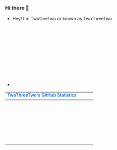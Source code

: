 ### Hi there 👋

<!--
**TwoThreeTwo/TwoThreeTwo** is a ✨ _special_ ✨ repository because its `README.md` (this file) appears on your GitHub profile.

Here are some ideas to get you started:

- 🔭 I’m currently working on ...
- 🌱 I’m currently learning ...
- 👯 I’m looking to collaborate on ...
- 🤔 I’m looking for help with ...
- 💬 Ask me about ...
- 📫 How to reach me: ...
- 😄 Pronouns: ...
- ⚡ Fun fact: ...
-->
- Hey! I'm TwoOneTwo or known as TwoThreeTwo
- <svg width="360" height="210" xmlns="http://www.w3.org/2000/svg">
<style>
svg {
  font-family: -apple-system, BlinkMacSystemFont, Segoe UI, Helvetica, Arial, sans-serif, Apple Color Emoji, Segoe UI Emoji;
  font-size: 14px;
  line-height: 21px;
}

#background {
  width: calc(100% - 10px);
  height: calc(100% - 10px);
  fill: white;
  stroke: rgb(225, 228, 232);
  stroke-width: 1px;
  rx: 6px;
  ry: 6px;
}

foreignObject {
  width: calc(100% - 10px - 32px);
  height: calc(100% - 10px - 32px);
}

table {
  width: 100%;
  border-collapse: collapse;
  table-layout: auto;
}

th {
  padding: 0.5em;
  padding-top: 0;
  text-align: left;
  font-size: 14px;
  font-weight: 600;
  color: rgb(3, 102, 214);
}

td {
  margin-bottom: 16px;
  margin-top: 8px;
  padding: 0.25em;
  font-size: 12px;
  line-height: 18px;
  color: rgb(88, 96, 105);
}

tr {
  transform: translateX(-200%);
  animation-duration: 2s;
  animation-name: slideIn;
  animation-function: ease-in-out;
  animation-fill-mode: forwards;
}

.octicon {
  fill: rgb(88, 96, 105);
  margin-right: 1ch;
  vertical-align: top;
}

@keyframes slideIn {
  to {
    transform: translateX(0);
  }
}
</style>
<g>
<rect x="5" y="5" id="background" />
<g>
<foreignObject x="21" y="21" width="318" height="168">
<div xmlns="http://www.w3.org/1999/xhtml">

<table>
<thead><tr style="transform: translateX(0);">
<th colspan="2">TwoThreeTwo's GitHub Statistics</th>
</tr></thead>
<tbody>

<tr><td><svg class="octicon" viewBox="0 0 16 16" xmlns="http://www.w3.org/2000/svg" version="1.1" width="16" height="16"><path fill-rule="evenodd" d="M8 .25a.75.75 0 01.673.418l1.882 3.815 4.21.612a.75.75 0 01.416 1.279l-3.046 2.97.719 4.192a.75.75 0 01-1.088.791L8 12.347l-3.766 1.98a.75.75 0 01-1.088-.79l.72-4.194L.818 6.374a.75.75 0 01.416-1.28l4.21-.611L7.327.668A.75.75 0 018 .25zm0 2.445L6.615 5.5a.75.75 0 01-.564.41l-3.097.45 2.24 2.184a.75.75 0 01.216.664l-.528 3.084 2.769-1.456a.75.75 0 01.698 0l2.77 1.456-.53-3.084a.75.75 0 01.216-.664l2.24-2.183-3.096-.45a.75.75 0 01-.564-.41L8 2.694v.001z"></path></svg>Stars</td><td>25</td></tr>

<tr style="animation-delay: 150ms"><td><svg class="octicon" viewBox="0 0 16 16" xmlns="http://www.w3.org/2000/svg" version="1.1" width="16" height="16" role="img"><path fill-rule="evenodd" d="M5 3.25a.75.75 0 11-1.5 0 .75.75 0 011.5 0zm0 2.122a2.25 2.25 0 10-1.5 0v.878A2.25 2.25 0 005.75 8.5h1.5v2.128a2.251 2.251 0 101.5 0V8.5h1.5a2.25 2.25 0 002.25-2.25v-.878a2.25 2.25 0 10-1.5 0v.878a.75.75 0 01-.75.75h-4.5A.75.75 0 015 6.25v-.878zm3.75 7.378a.75.75 0 11-1.5 0 .75.75 0 011.5 0zm3-8.75a.75.75 0 100-1.5.75.75 0 000 1.5z"></path></svg>Forks</td><td>7</td></tr>

<tr style="animation-delay: 300ms"><td><svg class="octicon" viewBox="0 0 16 16" xmlns="http://www.w3.org/2000/svg" version="1.1" width="16" height="16" aria-hidden="true"><path fill-rule="evenodd" d="M1 2.5A2.5 2.5 0 013.5 0h8.75a.75.75 0 01.75.75v3.5a.75.75 0 01-1.5 0V1.5h-8a1 1 0 00-1 1v6.708A2.492 2.492 0 013.5 9h3.25a.75.75 0 010 1.5H3.5a1 1 0 100 2h5.75a.75.75 0 010 1.5H3.5A2.5 2.5 0 011 11.5v-9zm13.23 7.79a.75.75 0 001.06-1.06l-2.505-2.505a.75.75 0 00-1.06 0L9.22 9.229a.75.75 0 001.06 1.061l1.225-1.224v6.184a.75.75 0 001.5 0V9.066l1.224 1.224z"></path></svg>All-time contributions</td><td>334</td></tr>

<tr style="animation-delay: 450ms"><td><svg class="octicon" xmlns="http://www.w3.org/2000/svg" viewBox="0 0 16 16" width="16" height="16"><path fill-rule="evenodd" d="M8.75 1.75a.75.75 0 00-1.5 0V5H4a.75.75 0 000 1.5h3.25v3.25a.75.75 0 001.5 0V6.5H12A.75.75 0 0012 5H8.75V1.75zM4 13a.75.75 0 000 1.5h8a.75.75 0 100-1.5H4z"></path></svg>Lines of code changed</td><td>140,216</td></tr>

<tr style="animation-delay: 600ms"><td><svg class="octicon" xmlns="http://www.w3.org/2000/svg" viewBox="0 0 16 16" width="16" height="16"><path fill-rule="evenodd" d="M1.679 7.932c.412-.621 1.242-1.75 2.366-2.717C5.175 4.242 6.527 3.5 8 3.5c1.473 0 2.824.742 3.955 1.715 1.124.967 1.954 2.096 2.366 2.717a.119.119 0 010 .136c-.412.621-1.242 1.75-2.366 2.717C10.825 11.758 9.473 12.5 8 12.5c-1.473 0-2.824-.742-3.955-1.715C2.92 9.818 2.09 8.69 1.679 8.068a.119.119 0 010-.136zM8 2c-1.981 0-3.67.992-4.933 2.078C1.797 5.169.88 6.423.43 7.1a1.619 1.619 0 000 1.798c.45.678 1.367 1.932 2.637 3.024C4.329 13.008 6.019 14 8 14c1.981 0 3.67-.992 4.933-2.078 1.27-1.091 2.187-2.345 2.637-3.023a1.619 1.619 0 000-1.798c-.45-.678-1.367-1.932-2.637-3.023C11.671 2.992 9.981 2 8 2zm0 8a2 2 0 100-4 2 2 0 000 4z"></path></svg>Repository views (past two weeks)</td><td>725</td></tr>

<tr style="animation-delay: 750ms"><td><svg class="octicon" viewBox="0 0 16 16" xmlns="http://www.w3.org/2000/svg" version="1.1" width="16" height="16" aria-hidden="true"><path fill-rule="evenodd" d="M2 2.5A2.5 2.5 0 014.5 0h8.75a.75.75 0 01.75.75v12.5a.75.75 0 01-.75.75h-2.5a.75.75 0 110-1.5h1.75v-2h-8a1 1 0 00-.714 1.7.75.75 0 01-1.072 1.05A2.495 2.495 0 012 11.5v-9zm10.5-1V9h-8c-.356 0-.694.074-1 .208V2.5a1 1 0 011-1h8zM5 12.25v3.25a.25.25 0 00.4.2l1.45-1.087a.25.25 0 01.3 0L8.6 15.7a.25.25 0 00.4-.2v-3.25a.25.25 0 00-.25-.25h-3.5a.25.25 0 00-.25.25z"></path></svg>Repositories with contributions</td><td>14</td></tr>

</tbody>
</table>

</div>
</foreignObject>
</g>
</g>
</svg>
